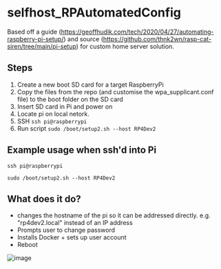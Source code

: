 # selfhost_RPAutomatedConfig


Based off a guide (https://geoffhudik.com/tech/2020/04/27/automating-raspberry-pi-setup/) and source (https://github.com/thnk2wn/rasp-cat-siren/tree/main/pi-setup) for custom home server solution. 


## Steps

1. Create a new boot SD card for a target RaspberryPi 
1. Copy the files from the repo (and customise the wpa_supplicant.conf file) to the boot folder on the SD card
1. Insert SD card in Pi and power on
1. Locate pi on local netork. 
1. SSH `ssh pi@raspberrypi`
1. Run script `sudo /boot/setup2.sh --host RP4Dev2`

## Example usage when ssh'd into Pi
`ssh pi@raspberrypi`

`sudo /boot/setup2.sh --host RP4Dev2`

## What does it do?
* changes the hostname of the pi so it can be addressed directly. e.g. "rp4dev2.local" instead of an IP address
* Prompts user to change password
* Installs Docker + sets up user account
* Reboot


![image](https://user-images.githubusercontent.com/9350814/131260792-d969f6ca-b904-44d7-9d16-d3c0432f9000.png)


